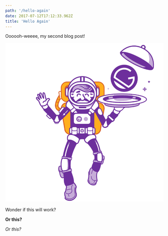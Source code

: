 ```yaml
---
path: '/hello-again'
date: 2017-07-12T17:12:33.962Z
title: 'Hello Again'
---
```

Oooooh-weeee, my second blog post!

![Gatsby Image](../../images/gatsby-astronaut.png)

Wonder if this will work?

**Or this?**

*Or this?*